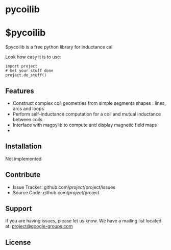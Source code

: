 # pycoilib


$pycoilib
========

$pycoilib is a free python library for inductance cal

Look how easy it is to use:

    import project
    # Get your stuff done
    project.do_stuff()

Features
--------

- Construct complex coil geometries from simple segments shapes : lines, arcs and loops
- Perform self-inductance computation for a coil and mutual inductance between coils
- Interface with magpylib to compute and display magnetic field maps
-  

Installation
------------

Not implemented

Contribute
----------

- Issue Tracker: github.com/$project/$project/issues
- Source Code: github.com/$project/$project

Support
-------

If you are having issues, please let us know.
We have a mailing list located at: project@google-groups.com

License
-------

